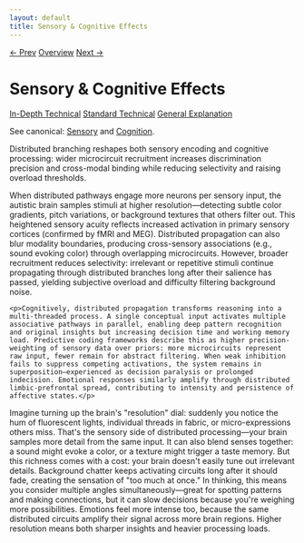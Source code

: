 ```yaml
---
layout: default
title: Sensory & Cognitive Effects
---
```


<link rel="stylesheet" href="{{ site.baseurl }}/assets/css/tabs.css">
<script src="{{ site.baseurl }}/assets/js/tabstate.js"></script>

<div class="navline">
  <a data-nav href="{{ site.baseurl }}/sections/distributed-pathway-model">← Prev</a>
  <a data-nav href="{{ site.baseurl }}/">Overview</a>
  <a data-nav href="{{ site.baseurl }}/sections/stimming-reactive-loops">Next →</a>
</div>

# Sensory & Cognitive Effects

<div class="tabset">
  <div class="tab-choices">
    <a href="#" data-tab="tab-tech">In-Depth Technical</a>
    <a href="#" data-tab="tab-std">Standard Technical</a>
    <a href="#" data-tab="tab-gen">General Explanation</a>
  </div>

  <div id="tab-tech" class="tab-panel">
    <p class="note">
      See canonical: <a href="../higher-resolution-hypothesis#sensory-and-perceptual-consequences">Sensory</a> and
      <a href="../higher-resolution-hypothesis#cognitive-and-decision-making-consequences">Cognition</a>.
    </p>
    <p>Distributed branching reshapes both sensory encoding and cognitive processing: wider microcircuit recruitment increases discrimination precision and cross-modal binding while reducing selectivity and raising overload thresholds.</p>
  </div>

  <div id="tab-std" class="tab-panel">
    <p>When distributed pathways engage more neurons per sensory input, the autistic brain samples stimuli at higher resolution—detecting subtle color gradients, pitch variations, or background textures that others filter out. This heightened sensory acuity reflects increased activation in primary sensory cortices (confirmed by fMRI and MEG). Distributed propagation can also blur modality boundaries, producing cross-sensory associations (e.g., sound evoking color) through overlapping microcircuits. However, broader recruitment reduces selectivity: irrelevant or repetitive stimuli continue propagating through distributed branches long after their salience has passed, yielding subjective overload and difficulty filtering background noise.</p>

    <p>Cognitively, distributed propagation transforms reasoning into a multi-threaded process. A single conceptual input activates multiple associative pathways in parallel, enabling deep pattern recognition and original insights but increasing decision time and working memory load. Predictive coding frameworks describe this as higher precision-weighting of sensory data over priors: more microcircuits represent raw input, fewer remain for abstract filtering. When weak inhibition fails to suppress competing activations, the system remains in superposition—experienced as decision paralysis or prolonged indecision. Emotional responses similarly amplify through distributed limbic-prefrontal spread, contributing to intensity and persistence of affective states.</p>
  </div>

  <div id="tab-gen" class="tab-panel">
    <p>Imagine turning up the brain's "resolution" dial: suddenly you notice the hum of fluorescent lights, individual threads in fabric, or micro-expressions others miss. That's the sensory side of distributed processing—your brain samples more detail from the same input. It can also blend senses together: a sound might evoke a color, or a texture might trigger a taste memory. But this richness comes with a cost: your brain doesn't easily tune out irrelevant details. Background chatter keeps activating circuits long after it should fade, creating the sensation of "too much at once." In thinking, this means you consider multiple angles simultaneously—great for spotting patterns and making connections, but it can slow decisions because you're weighing more possibilities. Emotions feel more intense too, because the same distributed circuits amplify their signal across more brain regions. Higher resolution means both sharper insights and heavier processing loads.</p>
  </div>
</div>
